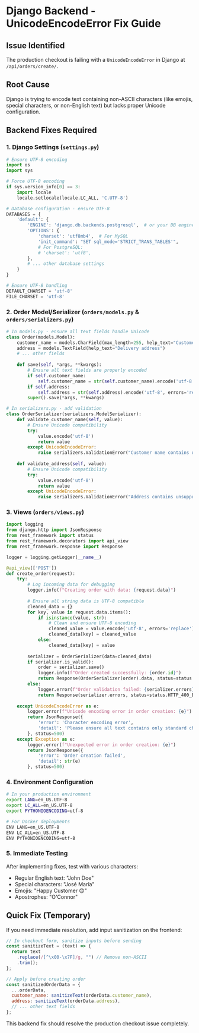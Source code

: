 # Django Backend - UnicodeEncodeError Fix Guide

## Issue Identified
The production checkout is failing with a `UnicodeEncodeError` in Django at `/api/orders/create/`.

## Root Cause
Django is trying to encode text containing non-ASCII characters (like emojis, special characters, or non-English text) but lacks proper Unicode configuration.

## Backend Fixes Required

### 1. Django Settings (`settings.py`)
```python
# Ensure UTF-8 encoding
import os
import sys

# Force UTF-8 encoding
if sys.version_info[0] == 3:
    import locale
    locale.setlocale(locale.LC_ALL, 'C.UTF-8')

# Database configuration - ensure UTF-8
DATABASES = {
    'default': {
        'ENGINE': 'django.db.backends.postgresql',  # or your DB engine
        'OPTIONS': {
            'charset': 'utf8mb4',  # For MySQL
            'init_command': "SET sql_mode='STRICT_TRANS_TABLES'",
            # For PostgreSQL:
            # 'charset': 'utf8',
        },
        # ... other database settings
    }
}

# Ensure UTF-8 handling
DEFAULT_CHARSET = 'utf-8'
FILE_CHARSET = 'utf-8'
```

### 2. Order Model/Serializer (`orders/models.py` & `orders/serializers.py`)
```python
# In models.py - ensure all text fields handle Unicode
class Order(models.Model):
    customer_name = models.CharField(max_length=255, help_text="Customer name")
    address = models.TextField(help_text="Delivery address")
    # ... other fields
    
    def save(self, *args, **kwargs):
        # Ensure all text fields are properly encoded
        if self.customer_name:
            self.customer_name = str(self.customer_name).encode('utf-8', errors='replace').decode('utf-8')
        if self.address:
            self.address = str(self.address).encode('utf-8', errors='replace').decode('utf-8')
        super().save(*args, **kwargs)

# In serializers.py - add validation
class OrderSerializer(serializers.ModelSerializer):
    def validate_customer_name(self, value):
        # Ensure Unicode compatibility
        try:
            value.encode('utf-8')
            return value
        except UnicodeEncodeError:
            raise serializers.ValidationError("Customer name contains unsupported characters")
    
    def validate_address(self, value):
        # Ensure Unicode compatibility
        try:
            value.encode('utf-8')
            return value
        except UnicodeEncodeError:
            raise serializers.ValidationError("Address contains unsupported characters")
```

### 3. Views (`orders/views.py`)
```python
import logging
from django.http import JsonResponse
from rest_framework import status
from rest_framework.decorators import api_view
from rest_framework.response import Response

logger = logging.getLogger(__name__)

@api_view(['POST'])
def create_order(request):
    try:
        # Log incoming data for debugging
        logger.info(f"Creating order with data: {request.data}")
        
        # Ensure all string data is UTF-8 compatible
        cleaned_data = {}
        for key, value in request.data.items():
            if isinstance(value, str):
                # Clean and ensure UTF-8 encoding
                cleaned_value = value.encode('utf-8', errors='replace').decode('utf-8')
                cleaned_data[key] = cleaned_value
            else:
                cleaned_data[key] = value
        
        serializer = OrderSerializer(data=cleaned_data)
        if serializer.is_valid():
            order = serializer.save()
            logger.info(f"Order created successfully: {order.id}")
            return Response(OrderSerializer(order).data, status=status.HTTP_201_CREATED)
        else:
            logger.error(f"Order validation failed: {serializer.errors}")
            return Response(serializer.errors, status=status.HTTP_400_BAD_REQUEST)
            
    except UnicodeEncodeError as e:
        logger.error(f"Unicode encoding error in order creation: {e}")
        return JsonResponse({
            'error': 'Character encoding error',
            'detail': 'Please ensure all text contains only standard characters'
        }, status=500)
    except Exception as e:
        logger.error(f"Unexpected error in order creation: {e}")
        return JsonResponse({
            'error': 'Order creation failed',
            'detail': str(e)
        }, status=500)
```

### 4. Environment Configuration
```bash
# In your production environment
export LANG=en_US.UTF-8
export LC_ALL=en_US.UTF-8
export PYTHONIOENCODING=utf-8

# For Docker deployments
ENV LANG=en_US.UTF-8
ENV LC_ALL=en_US.UTF-8
ENV PYTHONIOENCODING=utf-8
```

### 5. Immediate Testing
After implementing fixes, test with various characters:
- Regular English text: "John Doe"  
- Special characters: "José María"
- Emojis: "Happy Customer 😊"
- Apostrophes: "O'Connor"

## Quick Fix (Temporary)
If you need immediate resolution, add input sanitization on the frontend:

```javascript
// In checkout form, sanitize inputs before sending
const sanitizeText = (text) => {
  return text
    .replace(/[^\x00-\x7F]/g, "") // Remove non-ASCII
    .trim();
};

// Apply before creating order
const sanitizedOrderData = {
  ...orderData,
  customer_name: sanitizeText(orderData.customer_name),
  address: sanitizeText(orderData.address),
  // ... other text fields
};
```

This backend fix should resolve the production checkout issue completely.
